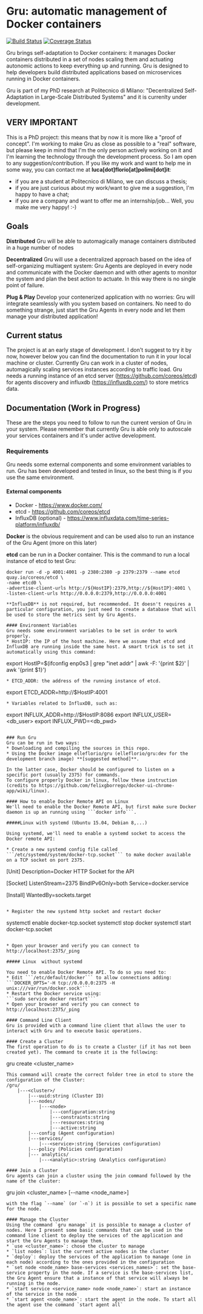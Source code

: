 # Gru: automatic management of Docker containers
[![Build Status](https://travis-ci.org/elleFlorio/gru.svg?branch=master)](https://travis-ci.org/elleFlorio/gru)
[![Coverage Status](https://coveralls.io/repos/elleFlorio/gru/badge.svg?branch=master&service=github)](https://coveralls.io/github/elleFlorio/gru?branch=master)

Gru brings self-adaptation to Docker containers: it manages Docker containers distributed in a set of nodes scaling them and actuating autonomic actions to keep everything up and running. Gru is designed to help developers build distributed applications based on microservices running in Docker containers.

Gru is part of my PhD research at Politecnico di Milano: "Decentralized Self-Adaptation in Large-Scale Distributed Systems" and it is currenlty under development.

## VERY IMPORTANT
This is a PhD project: this means that by now it is more like a "proof of concept".
I'm working to make Gru as close as possible to a "real" software, but please keep in mind that I'm the only person actively working on it and I'm learning the technology through the development process. So I am open to any suggestion/contribution.
If you like my work and want to help me in some way, you can contact me at **luca[dot]florio[at]polimi[dot]it**:
* if you are a student at Politecnico di Milano, we can discuss a thesis;
* if you are just curious about my work/want to give me a suggestion, I'm happy to have a chat;
* if you are a company and want to offer me an internship/job... Well, you make me very happy! :-)

## Goals
**Distributed**
Gru will be able to automagically manage containers distributed in a huge number of nodes

**Decentralized**
Gru will use a decentralized approach based on the idea of self-organizing multiagent system: Gru Agents are deployed in every node and communicate with the Docker daemon and with other agents to monitor the system and plan the best action to actuate. In this way there is no single point of failure.

**Plug & Play**
Develop your contenerized application with no worries: Gru will integrate seamlessly with you system based on containers. No need to do something strange, just start the Gru Agents in every node and let them manage your distributed application!

## Current status
The project is at an early stage of development.
I don't suggest to try it by now, however below you can find the documentation to run it in your local machine or cluster.
Currently Gru can work in a cluster of nodes, automagically scaling services instances according to traffic load.
Gru needs a running instance of an etcd server (https://github.com/coreos/etcd) for agents discovery and influxdb (https://influxdb.com/) to store metrics data.

## Documentation (Work in Progress)
These are the steps you need to follow to run the current version of Gru in your system.
Please remember that currently Gru is able only to autoscale your services containers and it's under active development.

### Requirements
Gru needs some external components and some environment variables to run. Gru has been developed and tested in linux, so the best thing is if you use the same environment.

#### External components
* Docker - https://www.docker.com/
* etcd - https://github.com/coreos/etcd
* InfluxDB (optional) - https://www.influxdata.com/time-series-platform/influxdb/

**Docker** is the obvious requirement and can be used also to run an instance of the Gru Agent (more on this later)

**etcd** can be run in a Docker container. This is the command to run a local instance of etcd to test Gru:
```
docker run -d -p 4001:4001 -p 2380:2380 -p 2379:2379 --name etcd quay.io/coreos/etcd \
-name etcd0 \
-advertise-client-urls http://${HostIP}:2379,http://${HostIP}:4001 \
-listen-client-urls http://0.0.0.0:2379,http://0.0.0.0:4001

**InfluxDB** is not required, but recommended. It doesn't requires a particular configuration, you just need to create a database that will be used to store the metrics sent by Gru Agents.

#### Environment Variables
Gru needs some environment variables to be set in order to work properly.
* HostIP: the IP of the host machine. Here we assume that etcd and InfluxDB are running inside the same host. A smart trick is to set it automatically using this command:
```
export HostIP=$(ifconfig enp0s3 | grep "inet addr" | awk -F: '{print $2}' | awk '{print $1}')
```
* ETCD_ADDR: the address of the running instance of etcd.
```
export ETCD_ADDR=http://$HostIP:4001
```
* Variables related to InfluxDB, such as:
```
export INFLUX_ADDR=http://$HostIP:8086
export INFLUX_USER=<db_user>
export INFLUX_PWD=<db_pwd>
```

### Run Gru
Gru can be run in two ways:
* Downloading and compiling the sources in this repo.
* Using the Docker image elleflorio/gru (elleflorio/gru:dev for the development branch image) **[suggested method]**.

In the latter case, Docker should be configured to listen on a specific port (usually 2375) for commands.
To configure properly Docker in linux, follow these instruction (credits to https://github.com/felixgborrego/docker-ui-chrome-app/wiki/linux).

#### How to enable Docker Remote API on Linux
We'll need to enable the Docker Remote API, but first make sure Docker daemon is up an running using ```docker info```.

#####Linux with systemd (Ubuntu 15.04, Debian 8,...)

Using systemd, we'll need to enable a systemd socket to access the Docker remote API:

* Create a new systemd config file called ```/etc/systemd/system/docker-tcp.socket``` to make docker available on a TCP socket on port 2375.
```
[Unit]
Description=Docker HTTP Socket for the API

[Socket]
ListenStream=2375
BindIPv6Only=both
Service=docker.service

[Install]
WantedBy=sockets.target
```

* Register the new systemd http socket and restart docker
```
systemctl enable docker-tcp.socket
systemctl stop docker
systemctl start docker-tcp.socket
```

* Open your browser and verify you can connect to http://localhost:2375/_ping

##### Linux  without systemd

You need to enable Docker Remote API. To do so you need to:
* Edit ```/etc/default/docker``` to allow connections adding:
```DOCKER_OPTS='-H tcp://0.0.0.0:2375 -H unix:///var/run/docker.sock'```
* Restart the Docker service using:
```sudo service docker restart```
* Open your browser and verify you can connect to http://localhost:2375/_ping

#### Command Line Client
Gru is provided with a command line client that allows the user to interact with Gru and to execute basic operations.

#### Create a Cluster
The first operation to do is to create a Cluster (if it has not been created yet). The command to create it is the following:
```
gru create <cluster_name>
```
This command will create the correct folder tree in etcd to store the configuration of the Cluster:
/gru/ 
	|­­­---<cluster>/ 
		|­­­---uuid:string (Cluster ID) 
		|---nodes/ 
			|---<node> 
				|---configuration:string 
				|---constraints:string 
				|---resources:string 
				|---active:string 
		|---config (Agent configuration) 
		|---services/ 
			|---<service>:string (Services configuration) 
		|---policy (Policies configuration) 
		|--- analytics/ 
			|---<analytic>:string (Analytics configuration)

#### Join a Cluster
Gru agents can join a cluster using the join command followed by the name of the cluster:
```
gru join <cluster_name> [--name <node_name>]
```
with the flag `--name` (or `-n`) it is possible to set a specific name for the node.

#### Manage the Cluster
Using the command `gru manage` it is possible to manage a cluster of nodes. Here I present some basic commands that can be used in the command line client to deploy the services of the application and start the Gru Agents to manage them.
* `use <cluster_name>`: chose the cluster to manage
* `list nodes`: list the current active nodes in the cluster
* `deploy`: deploy the services of the application to manage (one in each node) according to the ones provided in the configuration
* `set node <node_name> base-services <services_names>`: set the base-service property in the node. If a service is the base-services list, the Gru Agent ensure that a instance of that service will always be running in the node.
* `start service <service_name> node <node_name>`: start an instance of the service in the node
* `start agent <node_name>`: start the agent in the node. To start all the agent use the command `start agent all`